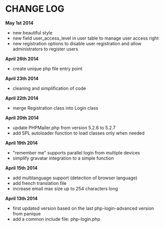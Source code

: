 # CHANGE LOG

**May 1st 2014**
- new beautiful style
- new field user_access_level in user table to manage user access right
- new registration options to disable user registration and allow administrators to register users

**April 26th 2014**
- create unique php file entry point

**April 23th 2014**
- cleaning and simplification of code

**April 22th 2014**
- merge Registration class into Login class

**April 20th 2014**
- update PHPMailer.php from version 5.2.6 to 5.2.7
- add SPL autoloader function to load classes only when needed

**April 19th 2014**
- "remember me" supports parallel login from multiple devices
- simplify gravatar integration to a simple function

**April 15th 2014**
- add multilanguage support (detection of browser language)
- add french translation file
- increase email max size up to 254 characters long

**April 13th 2014**
- first updated version based on the last php-login-advanced version from panique
- add a common include file: php-login.php
